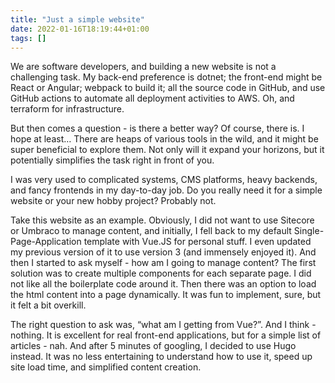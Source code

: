 ```yaml
---
title: "Just a simple website"
date: 2022-01-16T18:19:44+01:00
tags: []
---
```

We are software developers, and building a new website is not a challenging task. My back-end preference is dotnet; the front-end might be React or Angular; webpack to build it; all the source code in GitHub, and use GitHub actions to automate all deployment activities to AWS. Oh, and terraform for infrastructure.

But then comes a question - is there a better way? Of course, there is. I hope at least… There are heaps of various tools in the wild, and it might be super beneficial to explore them. Not only will it expand your horizons, but it potentially simplifies the task right in front of you.

I was very used to complicated systems, CMS platforms, heavy backends, and fancy frontends in my day-to-day job. Do you really need it for a simple website or your new hobby project? Probably not.

Take this website as an example. Obviously, I did not want to use Sitecore or Umbraco to manage content, and initially, I fell back to my default Single-Page-Application template with Vue.JS for personal stuff. I even updated my previous version of it to use version 3 (and immensely enjoyed it). And then I started to ask myself - how am I going to manage content? The first solution was to create multiple components for each separate page. I did not like all the boilerplate code around it. Then there was an option to load the html content into a page dynamically. It was fun to implement, sure, but it felt a bit overkill.

The right question to ask was, “what am I getting from Vue?”. And I think - nothing. It is excellent for real front-end applications, but for a simple list of articles - nah. And after 5 minutes of googling, I decided to use Hugo instead. It was no less entertaining to understand how to use it, speed up site load time, and simplified content creation.